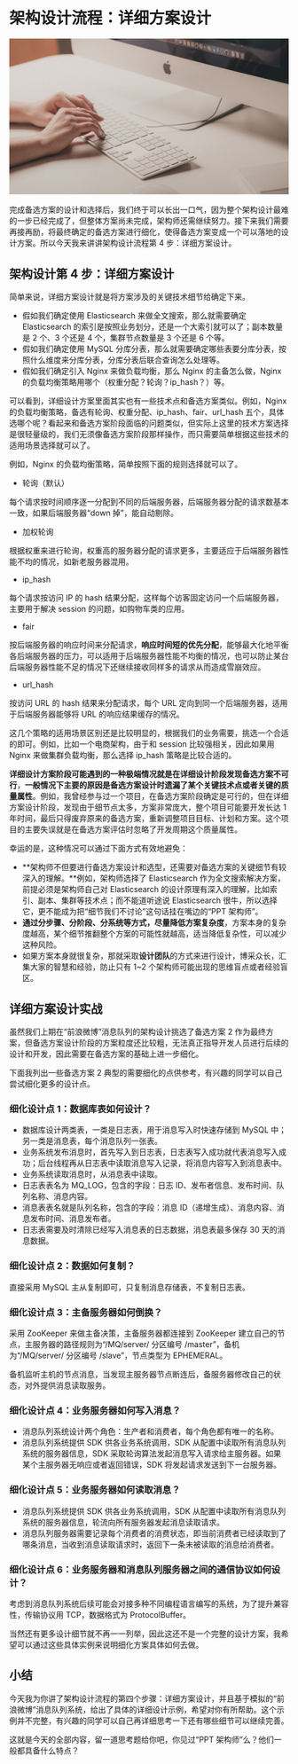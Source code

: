 # 架构设计流程：详细方案设计

![](<../.gitbook/assets/image (11).png>)

完成备选方案的设计和选择后，我们终于可以长出一口气，因为整个架构设计最难的一步已经完成了，但整体方案尚未完成，架构师还需继续努力。接下来我们需要再接再励，将最终确定的备选方案进行细化，使得备选方案变成一个可以落地的设计方案。所以今天我来讲讲架构设计流程第 4 步：详细方案设计。

## 架构设计第 4 步：详细方案设计

简单来说，详细方案设计就是将方案涉及的关键技术细节给确定下来。

* 假如我们确定使用 Elasticsearch 来做全文搜索，那么就需要确定 Elasticsearch 的索引是按照业务划分，还是一个大索引就可以了；副本数量是 2 个、3 个还是 4 个，集群节点数量是 3 个还是 6 个等。
* 假如我们确定使用 MySQL 分库分表，那么就需要确定哪些表要分库分表，按照什么维度来分库分表，分库分表后联合查询怎么处理等。
* 假如我们确定引入 Nginx 来做负载均衡，那么 Nginx 的主备怎么做，Nginx 的负载均衡策略用哪个（权重分配？轮询？ip\_hash？）等。

可以看到，详细设计方案里面其实也有一些技术点和备选方案类似。例如，Nginx 的负载均衡策略，备选有轮询、权重分配、ip\_hash、fair、url\_hash 五个，具体选哪个呢？看起来和备选方案阶段面临的问题类似，但实际上这里的技术方案选择是很轻量级的，我们无须像备选方案阶段那样操作，而只需要简单根据这些技术的适用场景选择就可以了。

例如，Nginx 的负载均衡策略，简单按照下面的规则选择就可以了。

* 轮询（默认）

每个请求按时间顺序逐一分配到不同的后端服务器，后端服务器分配的请求数基本一致，如果后端服务器“down 掉”，能自动剔除。

* 加权轮询

根据权重来进行轮询，权重高的服务器分配的请求更多，主要适应于后端服务器性能不均的情况，如新老服务器混用。

* ip\_hash

每个请求按访问 IP 的 hash 结果分配，这样每个访客固定访问一个后端服务器，主要用于解决 session 的问题，如购物车类的应用。

* fair

按后端服务器的响应时间来分配请求，**响应时间短的优先分配**，能够最大化地平衡各后端服务器的压力，可以适用于后端服务器性能不均衡的情况，也可以防止某台后端服务器性能不足的情况下还继续接收同样多的请求从而造成雪崩效应。

* url\_hash

按访问 URL 的 hash 结果来分配请求，每个 URL 定向到同一个后端服务器，适用于后端服务器能够将 URL 的响应结果缓存的情况。

这几个策略的适用场景区别还是比较明显的，根据我们的业务需要，挑选一个合适的即可。例如，比如一个电商架构，由于和 session 比较强相关，因此如果用 Nginx 来做集群负载均衡，那么选择 ip\_hash 策略是比较合适的。

**详细设计方案阶段可能遇到的一种极端情况就是在详细设计阶段发现备选方案不可行**，**一般情况下主要的原因是备选方案设计时遗漏了某个关键技术点或者关键的质量属性**。例如，我曾经参与过一个项目，在备选方案阶段确定是可行的，但在详细方案设计阶段，发现由于细节点太多，方案非常庞大，整个项目可能要开发长达 1 年时间，最后只得废弃原来的备选方案，重新调整项目目标、计划和方案。这个项目的主要失误就是在备选方案评估时忽略了开发周期这个质量属性。

幸运的是，这种情况可以通过下面方式有效地避免：

* **架构师不但要进行备选方案设计和选型，还需要对备选方案的关键细节有较深入的理解。**例如，架构师选择了 Elasticsearch 作为全文搜索解决方案，前提必须是架构师自己对 Elasticsearch 的设计原理有深入的理解，比如索引、副本、集群等技术点；而不能道听途说 Elasticsearch 很牛，所以选择它，更不能成为把“细节我们不讨论”这句话挂在嘴边的“PPT 架构师”。
* **通过分步骤、分阶段、分系统等方式，尽量降低方案复杂度**，方案本身的复杂度越高，某个细节推翻整个方案的可能性就越高，适当降低复杂性，可以减少这种风险。
* 如果方案本身就很复杂，那就采取**设计团队**的方式来进行设计，博采众长，汇集大家的智慧和经验，防止只有 1\~2 个架构师可能出现的思维盲点或者经验盲区。

## 详细方案设计实战

虽然我们上期在“前浪微博”消息队列的架构设计挑选了备选方案 2 作为最终方案，但备选方案设计阶段的方案粒度还比较粗，无法真正指导开发人员进行后续的设计和开发，因此需要在备选方案的基础上进一步细化。

下面我列出一些备选方案 2 典型的需要细化的点供参考，有兴趣的同学可以自己尝试细化更多的设计点。

### 细化设计点 1：数据库表如何设计？

* 数据库设计两类表，一类是日志表，用于消息写入时快速存储到 MySQL 中；另一类是消息表，每个消息队列一张表。
* 业务系统发布消息时，首先写入到日志表，日志表写入成功就代表消息写入成功；后台线程再从日志表中读取消息写入记录，将消息内容写入到消息表中。
* 业务系统读取消息时，从消息表中读取。
* 日志表表名为 MQ\_LOG，包含的字段：日志 ID、发布者信息、发布时间、队列名称、消息内容。
* 消息表表名就是队列名称，包含的字段：消息 ID（递增生成）、消息内容、消息发布时间、消息发布者。
* 日志表需要及时清除已经写入消息表的日志数据，消息表最多保存 30 天的消息数据。

### 细化设计点 2：数据如何复制？

直接采用 MySQL 主从复制即可，只复制消息存储表，不复制日志表。

### 细化设计点 3：主备服务器如何倒换？

采用 ZooKeeper 来做主备决策，主备服务器都连接到 ZooKeeper 建立自己的节点，主服务器的路径规则为“/MQ/server/ 分区编号 /master”，备机为“/MQ/server/ 分区编号 /slave”，节点类型为 EPHEMERAL。

备机监听主机的节点消息，当发现主服务器节点断连后，备服务器修改自己的状态，对外提供消息读取服务。

### 细化设计点 4：业务服务器如何写入消息？

* 消息队列系统设计两个角色：生产者和消费者，每个角色都有唯一的名称。
* 消息队列系统提供 SDK 供各业务系统调用，SDK 从配置中读取所有消息队列系统的服务器信息，SDK 采取轮询算法发起消息写入请求给主服务器。如果某个主服务器无响应或者返回错误，SDK 将发起请求发送到下一台服务器。

### 细化设计点 5：业务服务器如何读取消息？

* 消息队列系统提供 SDK 供各业务系统调用，SDK 从配置中读取所有消息队列系统的服务器信息，轮流向所有服务器发起消息读取请求。
* 消息队列服务器需要记录每个消费者的消费状态，即当前消费者已经读取到了哪条消息，当收到消息读取请求时，返回下一条未被读取的消息给消费者。

### 细化设计点 6：业务服务器和消息队列服务器之间的通信协议如何设计？

考虑到消息队列系统后续可能会对接多种不同编程语言编写的系统，为了提升兼容性，传输协议用 TCP，数据格式为 ProtocolBuffer。

当然还有更多设计细节就不再一一列举，因此这还不是一个完整的设计方案，我希望可以通过这些具体实例来说明细化方案具体如何去做。

## 小结

今天我为你讲了架构设计流程的第四个步骤：详细方案设计，并且基于模拟的“前浪微博”消息队列系统，给出了具体的详细设计示例，希望对你有所帮助。这个示例并不完整，有兴趣的同学可以自己再详细思考一下还有哪些细节可以继续完善。

这就是今天的全部内容，留一道思考题给你吧，你见过“PPT 架构师”么？他们一般都具备什么特点？

